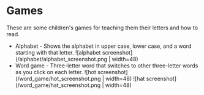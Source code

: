 # Games

These are some children's games for teaching them their letters and how to read.

- Alphabet - Shows the alphabet in upper case, lower case, and a word starting with that letter.
![alphabet screenshot](/alphabet/alphabet_screenshot.png | width=48)
- Word game - Three-letter word that switches to other three-letter words as you click on each letter.
![hot screenshot](/word_game/hot_screenshot.png | width=48)
![hat screenshot](/word_game/hat_screenshot.png | width=48)
